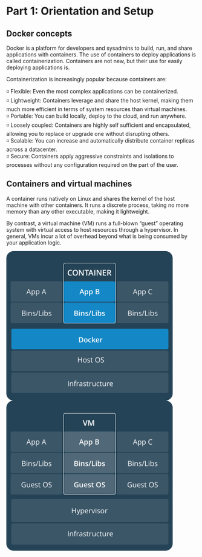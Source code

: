 # Part 1: Orientation and Setup

## Docker concepts

Docker is a platform for developers and sysadmins to build, run, and share applications with containers. The use of containers to deploy applications is called containerization. Containers are not new, but their use for easily deploying applications is.

Containerization is increasingly popular because containers are:

◽ Flexible: Even the most complex applications can be containerized.<br />
◽ Lightweight: Containers leverage and share the host kernel, making them much more efficient in terms of system resources than virtual machines.<br />
◽ Portable: You can build locally, deploy to the cloud, and run anywhere.<br />
◽ Loosely coupled: Containers are highly self sufficient and encapsulated, allowing you to replace or upgrade one without disrupting others.<br />
◽ Scalable: You can increase and automatically distribute container replicas across a datacenter.<br />
◽ Secure: Containers apply aggressive constraints and isolations to processes without any configuration required on the part of the user.<br />

## Containers and virtual machines

A container runs natively on Linux and shares the kernel of the host machine with other containers. It runs a discrete process, taking no more memory than any other executable, making it lightweight.

By contrast, a virtual machine (VM) runs a full-blown “guest” operating system with virtual access to host resources through a hypervisor. In general, VMs incur a lot of overhead beyond what is being consumed by your application logic.

<img align="left" alt="container" width="440px" src="https://github.com/srabhayraj/Docker/blob/master/metadata/Container%402x.png" />
<img align="left" alt="vm" width="440px" src="https://github.com/srabhayraj/Docker/blob/master/metadata/VM%402x.png" />
